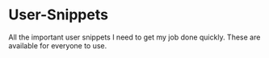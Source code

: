 # User-Snippets
All the important user snippets I need to get my job done quickly. These are available for everyone to use.
